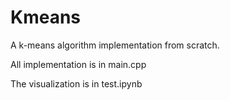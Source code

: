 # Kmeans
A k-means algorithm implementation from scratch.

All implementation is in main.cpp

The visualization is in test.ipynb

